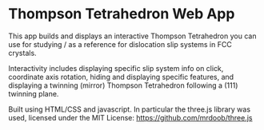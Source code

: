 # Thompson Tetrahedron Web App
This app builds and displays an interactive Thompson Tetrahedron you can use for studying / as a reference for dislocation slip systems in FCC crystals.

Interactivity includes displaying specific slip system info on click,
coordinate axis rotation, hiding and displaying specific features, and
displaying a twinning (mirror) Thompson Tetrahedron following a (111) twinning plane.

Built using HTML/CSS and javascript. 
In particular the three.js library was used, licensed under the MIT License: https://github.com/mrdoob/three.js
